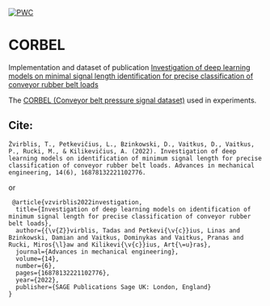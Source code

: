[![PWC](https://img.shields.io/endpoint.svg?url=https://paperswithcode.com/badge/investigation-of-deep-learning-models-on/classification-on-corbel)](https://paperswithcode.com/sota/classification-on-corbel?p=investigation-of-deep-learning-models-on)

# CORBEL
Implementation and dataset of publication [Investigation of deep learning models on minimal signal length identification for precise classification of conveyor rubber belt loads](https://journals.sagepub.com/doi/pdf/10.1177/16878132221102776)

The [CORBEL (Conveyor belt pressure signal dataset)](https://drive.google.com/drive/folders/15ZLI2XCyRQBIDXqNEO0HtIoCI8c-O2jS?usp=sharing) used in experiments.

## Cite:

    Žvirblis, T., Petkevičius, L., Bzinkowski, D., Vaitkus, D., Vaitkus, P., Rucki, M., & Kilikevičius, A. (2022). Investigation of deep learning models on identification of minimum signal length for precise classification of conveyor rubber belt loads. Advances in mechanical engineering, 14(6), 16878132221102776.

or
        
     @article{vzvirblis2022investigation,
      title={Investigation of deep learning models on identification of minimum signal length for precise classification of conveyor rubber belt loads},
      author={{\v{Z}}virblis, Tadas and Petkevi{\v{c}}ius, Linas and Bzinkowski, Damian and Vaitkus, Dominykas and Vaitkus, Pranas and Rucki, Miros{\l}aw and Kilikevi{\v{c}}ius, Art{\=u}ras},
      journal={Advances in mechanical engineering},
      volume={14},
      number={6},
      pages={16878132221102776},
      year={2022},
      publisher={SAGE Publications Sage UK: London, England}
    }
